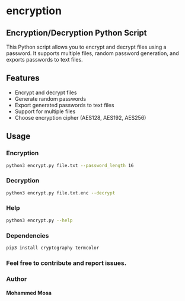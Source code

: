 # encryption
##  Encryption/Decryption Python Script

This Python script allows you to encrypt and decrypt files using a password.
It supports multiple files, random password generation, and exports passwords to text files.

## Features

- Encrypt and decrypt files
- Generate random passwords
- Export generated passwords to text files
- Support for multiple files
- Choose encryption cipher (AES128, AES192, AES256)

## Usage

### Encryption

```bash
python3 encrypt.py file.txt --password_length 16
```
### Decryption
```bash
python3 encrypt.py file.txt.enc --decrypt
```
### Help
```bash
python3 encrypt.py --help
```
### Dependencies
```bash
pip3 install cryptography termcolor
```
### Feel free to contribute and report issues.

### Author
#### Mohammed Mosa



